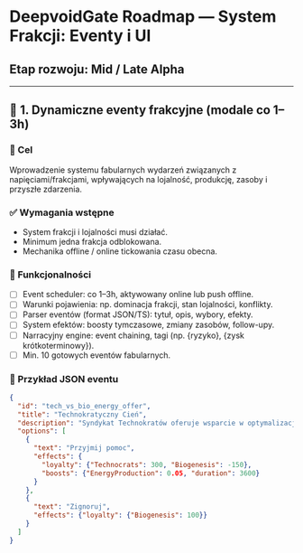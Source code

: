 # DeepvoidGate Roadmap — System Frakcji: Eventy i UI

## Etap rozwoju: Mid / Late Alpha

---

## 🧩 1. Dynamiczne eventy frakcyjne (modale co 1–3h)

### 🎯 Cel
Wprowadzenie systemu fabularnych wydarzeń związanych z napięciami/frakcjami, wpływających na lojalność, produkcję, zasoby i przyszłe zdarzenia.

### ✅ Wymagania wstępne
- System frakcji i lojalności musi działać.
- Minimum jedna frakcja odblokowana.
- Mechanika offline / online tickowania czasu obecna.

### 🔧 Funkcjonalności

- [ ] Event scheduler: co 1–3h, aktywowany online lub push offline.
- [ ] Warunki pojawienia: np. dominacja frakcji, stan lojalności, konflikty.
- [ ] Parser eventów (format JSON/TS): tytuł, opis, wybory, efekty.
- [ ] System efektów: boosty tymczasowe, zmiany zasobów, follow-upy.
- [ ] Narracyjny engine: event chaining, tagi (np. {ryzyko}, {zysk krótkoterminowy}).
- [ ] Min. 10 gotowych eventów fabularnych.

### 📝 Przykład JSON eventu

```json
{
  "id": "tech_vs_bio_energy_offer",
  "title": "Technokratyczny Cień",
  "description": "Syndykat Technokratów oferuje wsparcie w optymalizacji energii...",
  "options": [
    {
      "text": "Przyjmij pomoc",
      "effects": {
        "loyalty": {"Technocrats": 300, "Biogenesis": -150},
        "boosts": {"EnergyProduction": 0.05, "duration": 3600}
      }
    },
    {
      "text": "Zignoruj",
      "effects": {"loyalty": {"Biogenesis": 100}}
    }
  ]
}
